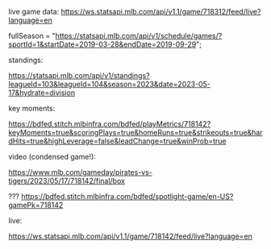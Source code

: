 live game data: https://ws.statsapi.mlb.com/api/v1.1/game/718312/feed/live?language=en

fullSeason =
  "https://statsapi.mlb.com/api/v1/schedule/games/?sportId=1&startDate=2019-03-28&endDate=2019-09-29";


standings:

https://statsapi.mlb.com/api/v1/standings?leagueId=103&leagueId=104&season=2023&date=2023-05-17&hydrate=division

key moments:

https://bdfed.stitch.mlbinfra.com/bdfed/playMetrics/718142?keyMoments=true&scoringPlays=true&homeRuns=true&strikeouts=true&hardHits=true&highLeverage=false&leadChange=true&winProb=true


video (condensed game!):

https://www.mlb.com/gameday/pirates-vs-tigers/2023/05/17/718142/final/box


???
https://bdfed.stitch.mlbinfra.com/bdfed/spotlight-game/en-US?gamePk=718142


live:

https://ws.statsapi.mlb.com/api/v1.1/game/718142/feed/live?language=en